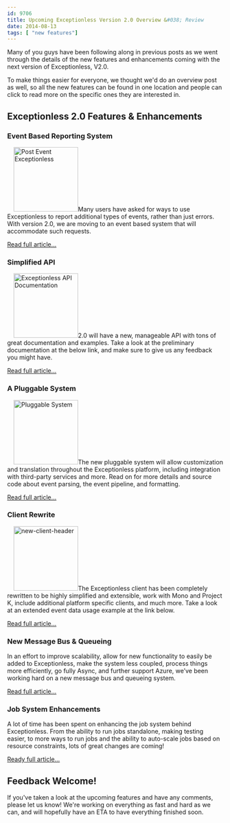 ```yaml
---
id: 9706
title: Upcoming Exceptionless Version 2.0 Overview &#038; Review
date: 2014-08-13
tags: [ "new features"]
---
```

Many of you guys have been following along in previous posts as we went through the details of the new features and enhancements coming with the next version of Exceptionless, V2.0.

To make things easier for everyone, we thought we'd do an overview post as well, so all the new features can be found in one location and people can click to read more on the specific ones they are interested in.<!--more-->

## Exceptionless 2.0 Features & Enhancements

### Event Based Reporting System

[<img loading="lazy" style="margin-left:15px;" class="alignright wp-image-8588 size-thumbnail" src="/assets/img/news/ex-curl-150x150.png" alt="Post Event Exceptionless" width="150" height="150" data-id="8588" />](/assets/ex-curl.png)Many users have asked for ways to use Exceptionless to report additional types of events, rather than just errors. With version 2.0, we are moving to an event based system that will accommodate such requests.

[Read full article...](/event-based-reporting-system-coming-version-2-0/ "Event Based Reporting System Coming in Version 2.0")

### Simplified API

[<img loading="lazy" style="margin-left:15px;" class="alignright wp-image-9028 size-thumbnail" src="/assets/img/news/Screen-shot-2014-06-11-at-5.20.44-PM-150x150.png" alt="Exceptionless API Documentation" width="150" height="150" data-id="9028" />](/assets/Screen-shot-2014-06-11-at-5.20.44-PM.png)2.0 will have a new, manageable API with tons of great documentation and examples. Take a look at the preliminary documentation at the below link, and make sure to give us any feedback you might have.

[Read full article...](/upcoming-exceptionless-2-0-simplified-api/ "More from the Upcoming Exceptionless 2.0: Simplified API")

### A Pluggable System

[<img loading="lazy" style="margin-left:15px;" class="alignright wp-image-9075 size-thumbnail" src="/assets/img/news/pluggable-system-150x150.jpg" alt="Pluggable System" width="150" height="150" data-id="9075" />](/assets/pluggable-system.jpg)The new pluggable system will allow customization and translation throughout the Exceptionless platform, including integration with third-party services and more. Read on for more details and source code about event parsing, the event pipeline, and formatting.

[Read full article...](/coming-exceptionless-2-0-pluggable-system/ "Coming in Exceptionless 2.0 – A Pluggable System")

### Client Rewrite

[<img loading="lazy" style="margin-left:15px;" class="alignright wp-image-9099 size-thumbnail" src="/assets/img/news/new-client-header-150x150.jpg" alt="new-client-header" width="150" height="150" data-id="9099" />](/assets/new-client-header.jpg)The Exceptionless client has been completely rewritten to be highly simplified and extensible, work with Mono and Project K, include additional platform specific clients, and much more. Take a look at an extended event data usage example at the link below.

[Read full article...](/exceptionless-2-0-client-rewrite-sneak-peek-usage-example/ "Exceptionless 2.0 Client Rewrite Sneak Peek Usage Example")

### New Message Bus & Queueing

In an effort to improve scalability, allow for new functionality to easily be added to Exceptionless, make the system less coupled, process things more efficiently, go fully Async, and further support Azure, we’ve been working hard on a new message bus and queueing system.

[Read full article...](/version-2-0s-new-message-bus-queueing-systems/ "Version 2.0′s New Message Bus and Queueing Systems")

### Job System Enhancements

A lot of time has been spent on enhancing the job system behind Exceptionless. From the ability to run jobs standalone, making testing easier, to more ways to run jobs and the ability to auto-scale jobs based on resource constraints, lots of great changes are coming!

[Ready full article...](/job-system-enhancements-version-2s-got-em/ "Job System Enhancements – Version 2′s Got Em!")

## Feedback Welcome!

If you've taken a look at the upcoming features and have any comments, please let us know! We're working on everything as fast and hard as we can, and will hopefully have an ETA to have everything finished soon.

